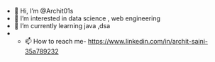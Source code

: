 - 👋 Hi, I’m @Archit01s
- 👀 I’m interested in data science , web engineering 
- 🌱 I’m currently learning java ,dsa
- - 📫 How to reach me-  https://www.linkedin.com/in/archit-saini-35a789232

<!---
Archit01s/Archit01s is a ✨ special ✨ repository because its `README.md` (this file) appears on your GitHub profile.
You can click the Preview link to take a look at your changes.
--->
